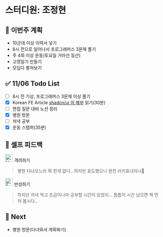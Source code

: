 # 스터디원: 조정현

## 🚀 이번주 계획

- 10군데 이상 이력서 넣기
- 8시 전으로 일어나서 프로그래머스 3문제 풀기
- 주 4회 이상 운동(토요일 거마산 등산)
- 고영일기 만들기
- 모딥다 펼쳐보기

## ✅ 11/06 Todo List

- [ ] 8시 전 기상, 프로그래머스 3문제 이상 풀기
- [x] Korean FE Article [shadcn/ui 의 해부](https://siosio3103.medium.com/shadcn-ui-%EC%9D%98-%ED%95%B4%EB%B6%80-ebd469c34614) 읽기(30분)
- [ ] 면접 질문 대비 노션 정리
- [x] 병원 방문
- [ ] 저녁 공부
- [x] 운동 스탭퍼(35분)

## 🎉 셀프 피드백

<img src="https://raw.githubusercontent.com/Tarikul-Islam-Anik/Animated-Fluent-Emojis/master/Emojis/Smilies/Hugging%20Face.png" alt="Hugging Face" width="25" height="25"> 격려하기</img>

> 병원 다녀오느라 뭐 한게 없다...하지만 효도했으니 완전 러키효녀자나🥹

<img src="https://raw.githubusercontent.com/Tarikul-Islam-Anik/Animated-Fluent-Emojis/master/Emojis/Smilies/Face%20with%20Monocle.png" alt="Face with Monocle" width="25" height="25"> 반성하기</img>

> 하지만 저녁 먹고 조금이나마 공부할 시간이 있었지...
> 틈틈이 시간 남으면 책 먼저 봅시다...

## 🌱 Next

- 병원 방문(다녀와서 계획짜기)
